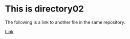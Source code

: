 # This is directory02

The following is a link to another file in the same repository.

[Link](directory01)
